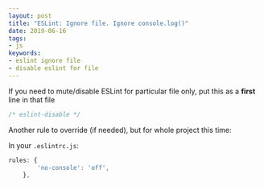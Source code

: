 ```yaml
---
layout: post
title: "ESLint: Ignore file. Ignore console.log()"
date: 2019-06-16
tags:
- js
keywords:
- eslint ignore file
- disable eslint for file
---
```


If you need to mute/disable ESLint for particular file only, put this as a **first** line in that file

```js
/* eslint-disable */
```

Another rule to override (if needed), but for whole project this time:

In your `.eslintrc.js`:
```js
rules: {
        'no-console': 'off',
    },
```
